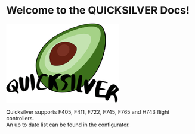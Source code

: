 # Welcome to the QUICKSILVER Docs!

<img src="/assets/img/Logo_Sticker.svg" width=60%>

Quicksilver supports F405, F411, F722, F745, F765 and H743 flight controllers.  
An up to date list can be found in the configurator.
